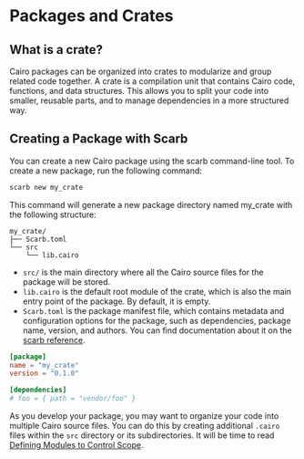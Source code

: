 # Packages and Crates

## What is a crate?
Cairo packages can be organized into crates to modularize and group related code together. A crate is a compilation unit that contains Cairo code, functions, and data structures. This allows you to split your code into smaller, reusable parts, and to manage dependencies in a more structured way.

## Creating a Package with Scarb
You can create a new Cairo package using the scarb command-line tool. To create a new package, run the following command:
```bash
scarb new my_crate
```

This command will generate a new package directory named my_crate with the following structure:
```
my_crate/
├── Scarb.toml
└── src
    └── lib.cairo
```

- `src/` is the main directory where all the Cairo source files for the package will be stored.
- `lib.cairo` is the default root module of the crate, which is also the main entry point of the package. By default, it is empty.
- `Scarb.toml` is the package manifest file, which contains metadata and configuration options for the package, such as dependencies, package name, version, and authors. You can find documentation about it on the [scarb reference](https://docs.swmansion.com/scarb/docs/reference/manifest).

```toml
[package]
name = "my_crate"
version = "0.1.0"

[dependencies]
# foo = { path = "vendor/foo" }
```

As you develop your package, you may want to organize your code into multiple Cairo source files. You can do this by creating additional `.cairo` files within the `src` directory or its subdirectories. It will be time to read [Defining Modules to Control Scope](./ch06-02-defining-modules-to-control-scope.md).